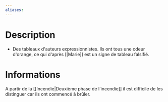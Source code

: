 ```yaml
---
aliases:
---
```

# Description
- Des tableaux d'auteurs expressionnistes. Ils ont tous une odeur d'orange, ce qui d'après [[Marie]] est un signe de tableau falsifié.
# Informations
A partir de la [[Incendie|Deuxième phase de l'incendie]] il est difficile de les distinguer car ils ont commencé à brûler.